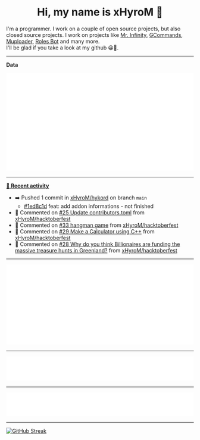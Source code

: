 <p align="center">
    <!-- <img src="https://avatars.githubusercontent.com/u/56601352" width="192" alt="hyro's pfp" /> -->
    <h1 align="center">Hi, my name is xHyroM 👋</h1>
</p>

I'm a programmer. I work on a couple of open source projects, but also closed source projects. I work on projects like [Mr. Infinity](https://discord.com/oauth2/authorize?client_id=720321585625694239&scope=bot%20applications.commands&permissions=8&redirect_uri=https://blobs.gq/imanager&prompt=consent&response_type=code), [GCommands](https://github.com/Garlic-Team/GCommands), [Muploader](https://github.com/xHyroM/Muploader), [Roles Bot](https://github.com/xHyroM/roles-bot) and many more.  
I'll be glad if you take a look at my github 😀👀.

___
**Data**

<img src="https://github.com/xHyroM/xHyroM/blob/master/.cache/base.svg">

___

**[📰 Recent activity](https://github.com/xHyroM)**
* ➡️ Pushed 1 commit in [xHyroM/hykord](https://github.com/xHyroM/hykord) on branch `main`
  * [#1ed8c1d](https://github.com/xHyroM/hykord/commit/1ed8c1d) feat: add addon informations - not finished
* 💬 Commented on [#25 Update contributors.toml](https://github.com/xHyroM/hacktoberfest/issues/25) from [xHyroM/hacktoberfest](https://github.com/xHyroM/hacktoberfest)
* 💬 Commented on [#33 hangman game](https://github.com/xHyroM/hacktoberfest/issues/33) from [xHyroM/hacktoberfest](https://github.com/xHyroM/hacktoberfest)
* 💬 Commented on [#29 Make a Calculator using C++](https://github.com/xHyroM/hacktoberfest/issues/29) from [xHyroM/hacktoberfest](https://github.com/xHyroM/hacktoberfest)
* 💬 Commented on [#28 Why do you think Billionaires are funding the massive treasure hunts in Greenland?](https://github.com/xHyroM/hacktoberfest/issues/28) from [xHyroM/hacktoberfest](https://github.com/xHyroM/hacktoberfest)


___

<img src="https://github.com/xHyroM/xHyroM/blob/master/.cache/isocalendar.svg">

___

<img src="https://github.com/xHyroM/xHyroM/blob/master/.cache/languages.svg">

___

<img src="https://github.com/xHyroM/xHyroM/blob/master/.cache/achievements.svg">

___

[![GitHub Streak](https://github-readme-streak-stats.herokuapp.com?user=xHyroM&theme=dark&hide_border=true&date_format=M%20j%5B%2C%20Y%5D)](https://git.io/streak-stats)
